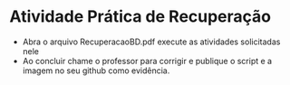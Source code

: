 # Atividade Prática de Recuperação
- Abra o arquivo RecuperacaoBD.pdf execute as atividades solicitadas nele
- Ao concluir chame o professor para corrigir e publique o script e a imagem no seu github como evidência.